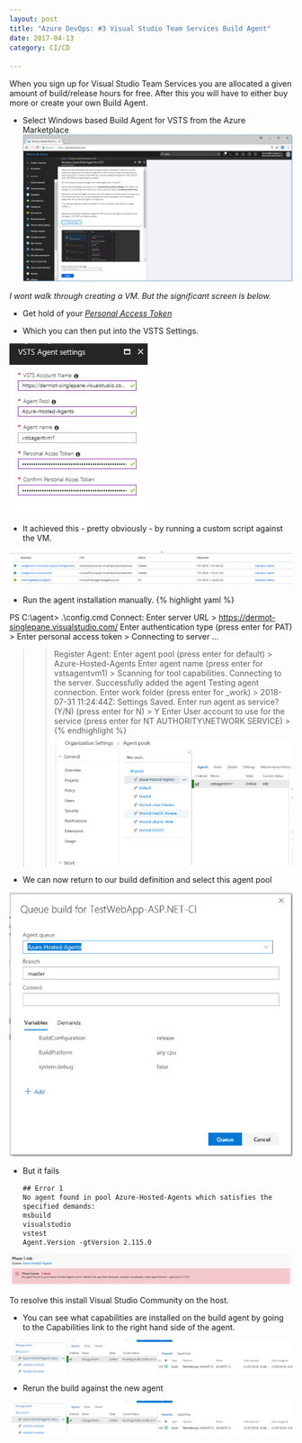 ```yaml
---
layout: post
title: "Azure DevOps: #3 Visual Studio Team Services Build Agent"
date: 2017-04-13
category: CI/CD

---
```


When you sign up for Visual Studio Team Services you are allocated a given amount of build/release hours for free.  After this you will have to either buy more or create your own Build Agent.

- Select Windows based Build Agent for VSTS from the Azure Marketplace
![](/images/New-Windows-Build-Agent-01-01.png)

*I wont walk through creating a VM.  But the significant screen is below.*

- Get hold of your _[Personal Access Token](https://docs.microsoft.com/en-us/vsts/organizations/accounts/use-personal-access-tokens-to-authenticate?view=vsts)_

- Which you can then put into the VSTS Settings.

![](/images/New-Windows-Build-Agent-02.png)

- It achieved this - pretty obviously - by running a custom script against the VM.

![](/images/New-Windows-Build-Agent-03.png)

- Run the agent installation manually.
{% highlight yaml %}

PS C:\agent> .\config.cmd
Connect:
Enter server URL > https://dermot-singlepane.visualstudio.com/
Enter authentication type (press enter for PAT) >
Enter personal access token > 
Connecting to server ...
>> Register Agent:
Enter agent pool (press enter for default) > Azure-Hosted-Agents
Enter agent name (press enter for vstsagentvm1) >
Scanning for tool capabilities.
Connecting to the server.
Successfully added the agent
Testing agent connection.
Enter work folder (press enter for _work) >
2018-07-31 11:24:44Z: Settings Saved.
Enter run agent as service? (Y/N) (press enter for N) > Y
Enter User account to use for the service (press enter for NT AUTHORITY\NETWORK SERVICE) >
{% endhighlight %}
![](/images/New-Windows-Build-Agent-04.png)

- We can now return to our build definition and select this agent pool

![](/images/New-Windows-Build-Agent-05.png)

- But it fails

      ## Error 1
      No agent found in pool Azure-Hosted-Agents which satisfies the specified demands:
      msbuild
      visualstudio
      vstest
      Agent.Version -gtVersion 2.115.0 

![](/images/New-Windows-Build-Agent-06.png)

To resolve this install Visual Studio Community on the host.

- You can see what capabilities are installed on the build agent by going to the Capabilities link to the right hand side of the agent.

![](/images/New-Windows-Build-Agent-08.png)

- Rerun the build against the new agent

![](/images/New-Windows-Build-Agent-08.png)
